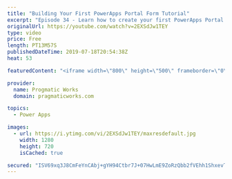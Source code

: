 ```yaml
---
title: "Building Your First PowerApps Portal Form Tutorial"
excerpt: "Episode 34 - Learn how to create your first PowerApps Portal form and log data from an anonymous or authenticated users in. This preview feature now allows you to build PowerApps for external users.  Check out our free PowerApps App In A Day Class: http://success.pragmaticworks.com/aiad  We'd love to"
originalUrl: https://youtube.com/watch?v=2EXSdJw1TEY
type: video
price: Free
length: PT13M57S
publishedDateTime: 2019-07-18T20:54:38Z
heat: 53

featuredContent: "<iframe width=\"800\" height=\"500\" frameborder=\"0\" src=\"https://www.youtube.com/embed/2EXSdJw1TEY\" allow=\"accelerometer; autoplay; encrypted-media; gyroscope; picture-in-picture\" allowfullscreen></iframe>"

provider:
  name: Progmatic Works
  domain: pragmaticworks.com

topics:
  - Power Apps

images:
  - url: https://i.ytimg.com/vi/2EXSdJw1TEY/maxresdefault.jpg
    width: 1280
    height: 720
    isCached: true

secured: "ISV69xq3J8CmFeYnCAbj+gYH94Ctbr7J+07HwLmE9ZoRzQbb2fVEhh1ShxevT6pnKsdL9ic984W5KFsKtB515MzR8u3+A4n2PhVRah4yICjQlrpt3g25BbRVEWkWsNHwXhkZvS8FeWAoP+F0spJKV1mh9BXM+CMV0gHSUMczjM/TdzTv18SmfyjoO+Vu51NYcobK0F7M+vERyL/sXRCA5yNhz/ypFVnAqAOTMEmp9ea3bc43x3dr0TNcx6GrFxuvlfGMMh7aeB9tcxZBRPKL3Ssw0Eo1Blkgv0DkaigVrxeD2xTzgjQ1N9s5vTBNSfsAf1dFGWDCnSi0Y/iMcFYcMj6Kn+Q1JNlSw5anbYDuAmTgd5EJ6a5gAQWJ+r85FVZMUs+uJK11FR164sGJzw6G5trma4Ia9SMcGzeqga8dkbE=;Kn4ix+edhoWFd4eelBOw3A=="
---
```



